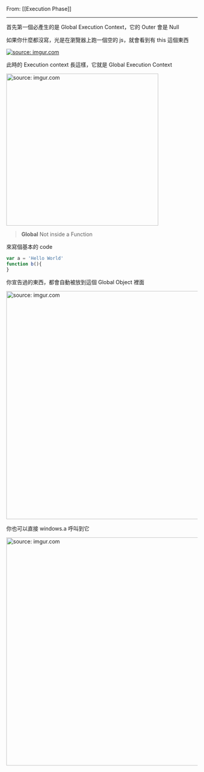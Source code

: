 From: [[Execution Phase]]

---

首先第一個必產生的是 Global Execution Context，它的 Outer 會是 Null

如果你什麼都沒寫，光是在瀏覽器上跑一個空的 js，就會看到有 this 這個東西

<a href="https://imgur.com/gWXJaUh"><img src="https://i.imgur.com/gWXJaUh.png" title="source: imgur.com" /></a>

此時的 Execution context 長這樣，它就是 Global Execution Context

<a href="https://imgur.com/WF9FAKq"><img src="https://i.imgur.com/WF9FAKq.png" title="source: imgur.com" width="400px"/></a>

> **Global** 
Not inside a Function

來寫個基本的 code

```js
var a = 'Hello World'
function b(){
}
```

你宣告過的東西，都會自動被放到這個 Global Object 裡面

<a href="https://imgur.com/4ZbLKGQ"><img src="https://i.imgur.com/4ZbLKGQ.png" title="source: imgur.com" width="600px" /></a>

你也可以直接 windows.a 呼叫到它

<a href="https://imgur.com/gxla1UK"><img src="https://i.imgur.com/gxla1UK.png" title="source: imgur.com" width="600px"/></a>